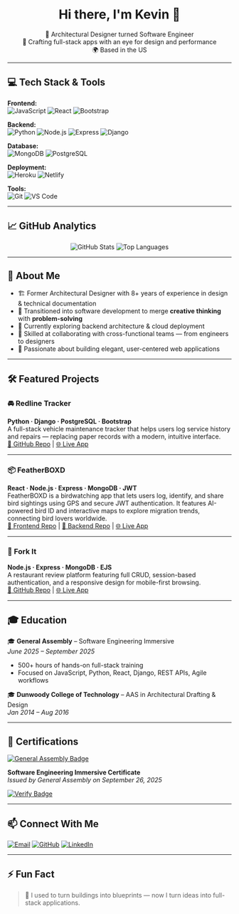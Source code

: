 <h1 align="center">Hi there, I'm Kevin 👋</h1>

<p align="center">
  🚀 Architectural Designer turned Software Engineer <br>
  🎨 Crafting full-stack apps with an eye for design and performance <br>
  🌍 Based in the US
</p>

---

## 💻 Tech Stack & Tools

**Frontend:**  
![JavaScript](https://img.shields.io/badge/-JavaScript-black?style=flat&logo=javascript)
![React](https://img.shields.io/badge/-React-black?style=flat&logo=react)
![Bootstrap](https://img.shields.io/badge/-Bootstrap-black?style=flat&logo=bootstrap)

**Backend:**  
![Python](https://img.shields.io/badge/-Python-black?style=flat&logo=python)
![Node.js](https://img.shields.io/badge/-Node.js-black?style=flat&logo=node.js)
![Express](https://img.shields.io/badge/-Express-black?style=flat&logo=express)
![Django](https://img.shields.io/badge/-Django-black?style=flat&logo=django)

**Database:**  
![MongoDB](https://img.shields.io/badge/-MongoDB-black?style=flat&logo=mongodb)
![PostgreSQL](https://img.shields.io/badge/-PostgreSQL-black?style=flat&logo=postgresql)

**Deployment:**  
![Heroku](https://img.shields.io/badge/-Heroku-black?style=flat&logo=heroku)
![Netlify](https://img.shields.io/badge/-Netlify-black?style=flat&logo=netlify)

**Tools:**  
![Git](https://img.shields.io/badge/-Git-black?style=flat&logo=git)
![VS Code](https://img.shields.io/badge/-VS%20Code-black?style=flat&logo=visualstudiocode)

---

## 📈 GitHub Analytics

<p align="center">
  <img src="https://github-readme-stats.vercel.app/api?username=xiokevc&show_icons=true&theme=radical" alt="GitHub Stats" />
  <img src="https://github-readme-stats.vercel.app/api/top-langs/?username=xiokevc&layout=compact&theme=radical" alt="Top Languages" />
</p>

---

## 🧠 About Me

- 🏗️ Former Architectural Designer with 8+ years of experience in design & technical documentation  
- 🔁 Transitioned into software development to merge **creative thinking** with **problem-solving**  
- 🌱 Currently exploring backend architecture & cloud deployment  
- 🤝 Skilled at collaborating with cross-functional teams — from engineers to designers  
- 🧩 Passionate about building elegant, user-centered web applications

---

## 🛠️ Featured Projects

### 🚘 Redline Tracker  
**Python · Django · PostgreSQL · Bootstrap**  
A full-stack vehicle maintenance tracker that helps users log service history and repairs — replacing paper records with a modern, intuitive interface.  
[🔗 GitHub Repo](https://github.com/xiokevc/redline-tracker) | [🌐 Live App](https://redline-tracker-8dde54ed8f81.herokuapp.com/)

---

### 📦 FeatherBOXD  
**React · Node.js · Express · MongoDB · JWT**  
FeatherBOXD is a birdwatching app that lets users log, identify, and share bird sightings using GPS and secure JWT authentication. It features AI-powered bird ID and interactive maps to explore migration trends, connecting bird lovers worldwide.  
[🔗 Frontend Repo](https://github.com/xiokevc/featherboxd-front-end) | [🔗 Backend Repo](https://github.com/xiokevc/featherboxd-backend) | [🌐 Live App](https://featherboxd.netlify.app/)

---

### 🍴 Fork It  
**Node.js · Express · MongoDB · EJS**  
A restaurant review platform featuring full CRUD, session-based authentication, and a responsive design for mobile-first browsing.  
[🔗 GitHub Repo](https://github.com/xiokevc/recipe-book-app) | [🌐 Live App](https://restaurant-rating-de6c8b0d53f5.herokuapp.com/)

---

## 🎓 Education

🎓 **General Assembly** – Software Engineering Immersive  
*June 2025 – September 2025*  
- 500+ hours of hands-on full-stack training  
- Focused on JavaScript, Python, React, Django, REST APIs, Agile workflows

🎓 **Dunwoody College of Technology** – AAS in Architectural Drafting & Design  
*Jan 2014 – Aug 2016*

---

## 📜 Certifications

[![General Assembly Badge](https://api.badgr.io/public/assertions/yTlUQrR3Qj-hHa9zwVZkTw/image)](https://api.badgr.io/public/assertions/yTlUQrR3Qj-hHa9zwVZkTw)

**Software Engineering Immersive Certificate**  
*Issued by General Assembly on September 26, 2025*

[![Verify Badge]([https://img.shields.io/badge/Verify_on_Badgr-blue?style=flat-square&logo=OpenBadges)](https://api.badgr.io/public/assertions/yTlUQrR3Qj-hHa9zwVZkTw](https://badgr.com/public/assertions/yTlUQrR3Qj-hHa9zwVZkTw?identity__email=xiokevc@gmail.com))

---

## 📫 Connect With Me

[![Email](https://img.shields.io/badge/email-%23D14836.svg?style=for-the-badge&logo=gmail&logoColor=white)](mailto:xiokevc@gmail.com)
[![GitHub](https://img.shields.io/badge/GitHub-%23121011.svg?style=for-the-badge&logo=github&logoColor=white)](https://github.com/xiokevc)
[![LinkedIn](https://img.shields.io/badge/LinkedIn-%230077B5.svg?style=for-the-badge&logo=linkedin&logoColor=white)](https://www.linkedin.com/in/kevin-xiong-816826282/)

---

## ⚡ Fun Fact

> 🧠 I used to turn buildings into blueprints — now I turn ideas into full-stack applications.
